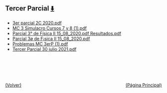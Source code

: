 
<html>
<body>
<h2>Tercer Parcial <a href="https://downgit.github.io/#/home?url=https://github.com/Apuntes-FIUBA/Apuntes-Electronica/tree/main/82 - Física/8202 - Fisica II/Examenes/Parciales/Tercer Parcial" style="font-size:20px">  ⬇️ </a></h2>
<ul>
    <li><a href="3er parcial 2C 2020.pdf">3er parcial 2C 2020.pdf</a></li>
    <li><a href="MC 3 Simulacro Cursos 7 y 8 (1).pdf">MC 3 Simulacro Cursos 7 y 8 (1).pdf</a></li>
    <li><a href="Parcial 3° de Física II 15_08_2020.pdf Resultados.pdf">Parcial 3° de Física II 15_08_2020.pdf Resultados.pdf</a></li>
    <li><a href="Parcial 3ø de F¡sica II 15_08_2020.pdf">Parcial 3ø de F¡sica II 15_08_2020.pdf</a></li>
    <li><a href="Problemas MC 3erP (1).pdf">Problemas MC 3erP (1).pdf</a></li>
    <li><a href="Tercer Parcial 30 julio 2021.pdf">Tercer Parcial 30 julio 2021.pdf</a></li>
</ul>
</body>
</html>







<br><br><br><br><br><a href="../" style="float: left">(Volver)</a> <a href="https://apuntes-fiuba.github.io/Apuntes-Electronica" style="float: right">(Página Principal)</a>
